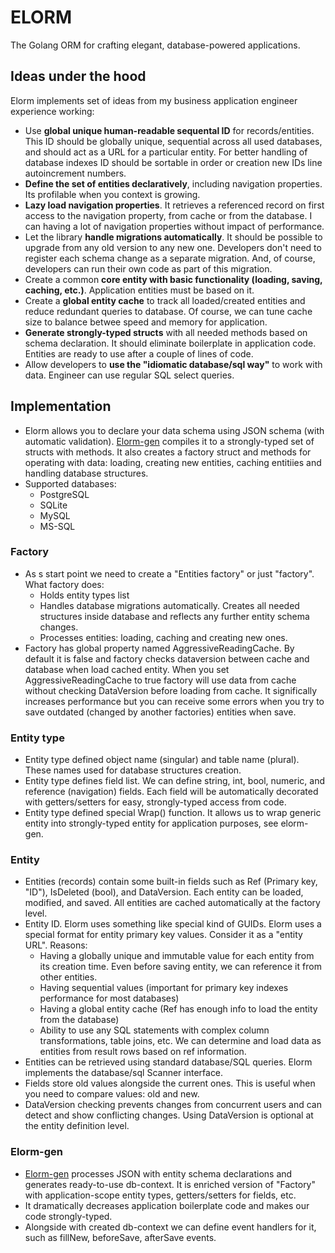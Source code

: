 # ELORM

The Golang ORM for crafting elegant, database-powered applications.

## Ideas under the hood

Elorm implements set of ideas from my business application engineer experience working:
- Use **global unique human-readable sequental ID** for records/entities. This ID should be globally unique, sequential across all used databases, and should act as a URL for a particular entity. For better handling of database indexes ID should be sortable in order or creation new IDs line autoincrement numbers.
- **Define the set of entities declaratively**, including navigation properties. Its profilable when you context is growing.
- **Lazy load navigation properties**. It retrieves a referenced record on first access to the navigation property, from cache or from the database. I can having a lot of navigation properties without impact of performance. 
- Let the library **handle migrations automatically**. It should be possible to upgrade from any old version to any new one. Developers don't need to register each schema change as a separate migration. And, of course, developers can run their own code as part of this migration.
- Create a common **core entity with basic functionality (loading, saving, caching, etc.)**. Application entities must be based on it.
- Create a **global entity cache** to track all loaded/created entities and reduce redundant queries to database. Of course, we can tune cache size to balance betwee speed and memory for application.
- **Generate strongly-typed structs** with all needed methods based on schema declaration. It should eliminate boilerplate in application code. Entities are ready to use after a couple of lines of code.
- Allow developers to **use the "idiomatic database/sql way"** to work with data. Engineer can use regular SQL select queries.

## Implementation

- Elorm allows you to declare your data schema using JSON schema (with automatic validation). [Elorm-gen](https://github.com/softilium/elorm-gen) compiles it to a strongly-typed set of structs with methods. It also creates a factory struct and methods for operating with data: loading, creating new entities, caching entitiies and handling database structures. 
- Supported databases:
	- PostgreSQL
	- SQLite
	- MySQL
	- MS-SQL

### Factory

- As s start point we need to create a "Entities factory" or just "factory". What factory does:
	- Holds entity types list
	- Handles database migrations automatically. Creates all needed structures inside database and reflects any further entity schema changes.
	- Processes entities: loading, caching and creating new ones.
- Factory has global property named AggressiveReadingCache. By default it is false and factory checks dataversion between cache and database when load cached entity. When you set AggressiveReadingCache to true factory will use data from cache without checking DataVersion before loading from cache. It significally increases performance but you can receive some errors when you try to save outdated (changed by another factories) entities when save.

### Entity type

- Entity type defined object name (singular) and table name (plural). These names used for database structures creation.
- Entity type defines field list. We can define string, int, bool, numeric, and reference (navigation) fields. Each field will be automatically decorated with getters/setters for easy, strongly-typed access from code.
- Entity type defined special Wrap() function. It allows us to wrap generic entity into strongly-typed entity for application purposes, see elorm-gen.

### Entity

- Entities (records) contain some built-in fields such as Ref (Primary key, "ID"), IsDeleted (bool), and DataVersion. Each entity can be loaded, modified, and saved. All entities are cached automatically at the factory level.
- Entity ID. Elorm uses something like special kind of GUIDs. Elorm uses a special format for entity primary key values. Consider it as a "entity URL". Reasons:
	- Having a globally unique and immutable value for each entity from its creation time. Even before saving entity, we can reference it from other entities.
	- Having sequential values (important for primary key indexes performance for most databases)
	- Having a global entity cache (Ref has enough info to load the entity from the database)
	- Ability to use any SQL statements with complex column transformations, table joins, etc. We can determine and load data as entities from result rows based on ref information.
- Entities can be retrieved using standard database/SQL queries. Elorm implements the database/sql Scanner interface.
- Fields store old values alongside the current ones. This is useful when you need to compare values: old and new.
- DataVersion checking prevents changes from concurrent users and can detect and show conflicting changes. Using 
DataVersion is optional at the entity definition level. 

### Elorm-gen

- [Elorm-gen](https://github.com/softilium/elorm-gen) processes JSON with entity schema declarations and generates ready-to-use db-context. It is enriched version of "Factory" with application-scope entity types, getters/setters for fields, etc.
- It dramatically decreases application boilerplate code and makes our code strongly-typed.
- Alongside with created db-context we can define event handlers for it, such as fillNew, beforeSave, afterSave events.

